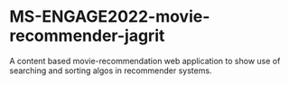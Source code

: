# MS-ENGAGE2022-movie-recommender-jagrit
A content based ​movie-recommendation web application to show use of searching and sorting algos in recommender systems.
